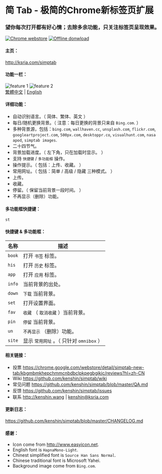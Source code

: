 简 Tab - 极简的Chrome新标签页扩展
=======
### 望你每次打开都有好心情；去除多余功能，只关注标签页呈现效果。
[![Chrome webstore](http://i.imgur.com/569unGE.png)](https://chrome.google.com/webstore/detail/simptab-new-tab/kbgmbmkhepchmmcnbdbclpkpegbgikjc)    [![Offline donwload](http://i.imgur.com/ONYMM5T.png)](http://ksria.com/simptab/crx/1.5.0/simptab.crx)

#### 主页：
<http://ksria.com/simptab>

#### 功能一栏：
  ![feature 1](http://i.imgur.com/LeBbWwK.jpg)
  ![feature 2](http://i.imgur.com/frAMioD.jpg)  
  [繁體中文](https://github.com/kenshin/simptab/blob/master/README.tw.md) | [English](https://github.com/kenshin/simptab/blob/master/README.en.md)

#### 详细功能：
- 自动识别语言。（ 简体、繁体、英文 ）  
- 每日/随机更换背景。（ 注意：每日更换的背景只来自 `Bing.com`. ）  
- 多种背景源，包括：`bing.com`, `wallhaven.cc`, `unsplash.com`, `flickr.com`, `googleartproject.com`, `500px.com`, `desktoppr.co`, `visualhunt.com`, `nasa apod`, `simptab images`.  
- 二十四节气。
- 背景加载进度。（ 左下角，只在加载时显示。 ）  
- 支持 `快捷键` / `多功能框` 操作。  
- 操作提示。（ 包括：上传、收藏。 ）  
- 常用网址。（ 包括：简单 / 高级 / 隐藏 三种模式。 ）
- 上传。  
- 收藏。  
- 停留。（ 保留当前背景一段时间。 ）
- 不再显示（删除）功能。  

#### 多功能框快捷键：
`st`

#### 快捷键 & 多功能框：
名称 | 描述
------ | ------
`book` | 打开 `书签` 标签。 
`his ` | 打开 `历史` 标签。
`app ` | 打开 `应用` 标签。
`info` | 当前背景的出处。
`down` | `下载` 当前背景。
`set ` | 打开设置界面。
`fav`  | `收藏` （ `取消收藏` ）当前背景。
`pin`  | `停留` 当前背景。
`un`   | `不再显示` （删除）功能。
`site` | 显示 `常用网址` 。（ 只针对 `omnibox` ）

#### 相关链接：
* 投票 <https://chrome.google.com/webstore/detail/simptab-new-tab/kbgmbmkhepchmmcnbdbclpkpegbgikjc/reviews?hl=zh-CN>
* Wiki <https://github.com/kenshin/simptab/wiki>
* 常见问题 <https://github.com/kenshin/simptab/blob/master/QA.md>
* 反馈 <https://github.com/kenshin/simptab/issues>
* 联系 <http://kenshin.wang> | <kenshin@ksria.com>

#### 更新日志：
<https://github.com/kenshin/simptab/blob/master/CHANGELOG.md>

#### 感谢：
- Icon come from <http://www.easyicon.net>.
- English font is `HapnaMono-Light`.
- Chinest simplified font is `Source Han Sans Normal`.
- Chinese traditional font is Microsoft Yahei.
- Background image come from `Bing.com`.

